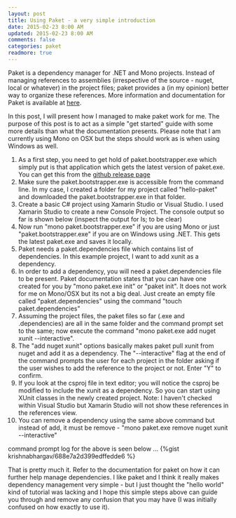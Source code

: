 ```yaml
---           
layout: post
title: Using Paket - a very simple introduction
date: 2015-02-23 8:00 AM
updated: 2015-02-23 8:00 AM
comments: false
categories: paket
readmore: true
---
```


Paket is a dependency manager for .NET and Mono projects. Instead of managing references to assemblies (irrespective of the source - nuget, local or whatever) in the project files; paket provides a (in my opinion) better way to organize these references. More information and documentation for Paket is available at [here](http://fsprojects.github.io/Paket/).

In this post, I will present how I managed to make paket work for me. The purpose of this post is to act as a simple "get started" guide with some more details than what the documentation presents. Please note that I am currently using Mono on OSX but the steps should work as is when using Windows as well.

1. As a first step, you need to get hold of paket.bootstrapper.exe which simply put is that application which gets the latest version of paket.exe. You can get this from the [github release page](https://github.com/fsprojects/Paket/releases/)
2. Make sure the paket.bootstrapper.exe is accessible from the command line. In my case, I created a folder for my project called "hello-paket" and downloaded the paket.bootstrapper.exe in that folder.
3. Create a basic C# project using Xamarin Studio or Visual Studio. I used Xamarin Studio to create a new Console Project. The console output so far is shown below (inspect the output for ls; to be clear)
4. Now run "mono paket.bootstrapper.exe" if you are using Mono or just "paket.bootstrapper.exe" if you are on Windows using .NET. This gets the latest paket.exe and saves it locally.
5. Paket needs a paket.dependencies file which contains list of dependencies. In this example project, I want to add xunit as a dependency.
6. In order to add a dependency, you will need a paket.dependencies file to be present. Paket documentation states that you can have one created for you by "mono paket.exe init" or "paket init". It does not work for me on Mono/OSX but its not a big deal. Just create an empty file called "paket.dependencies" using the command "touch paket.dependencies"
7. Assuming the project files, the paket files so far (.exe and .dependencies) are all in the same folder and the command prompt set to the same; now execute the command "mono paket.exe add nuget xunit --interactive". 
8. The "add nuget xunit" options basically makes paket pull xunit from nuget and add it as a dependency. The "--interactive" flag at the end of the command prompts the user for each project in the folder asking if the user wishes to add the reference to the project or not. Enter "Y" to confirm.
9. If you look at the csproj file in text editor; you will notice the csproj be modified to include the xunit as a dependency. So you can start using XUnit classes in the newly created project. Note: I haven't checked within Visual Studio but Xamarin Studio will not show these references in the references view.
10. You can remove a dependency using the same above command but instead of add, it must be remove - "mono paket.exe remove nuget xunit --interactive"

command prompt log for the above is seen below ... 
{%gist krishnabhargav/688e7a2d399edffedde6 %}

That is pretty much it. Refer to the documentation for paket on how it can further help manage dependencies. I like paket and I think it really makes dependency management very simple - but I just thought the "hello world" kind of tutorial was lacking and I hope this simple steps above can guide you through and remove any confusion that you may have (I was initially confused on how exactly to use it).